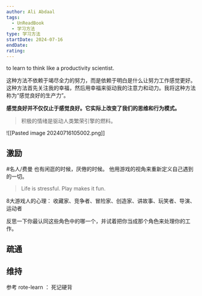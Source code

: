 ```yaml
---
author: Ali Abdaal
tags:
  - UnReadBook
  - 学习方法
type: 学习方法
startDate: 2024-07-16
endDate: 
rating: 
---
```


to learn to think like a productivity scientist.


这种方法不依赖于竭尽全力的努力，而是依赖于明白是什么让努力工作感觉更好。这种方法首先关注我的幸福，然后用幸福来驱动我的注意力和动力。我将这种方法称为“感觉良好的生产力”。

**感觉良好并不仅仅止于感觉良好。它实际上改变了我们的思维和行为模式。**

>积极的情绪是驱动人类繁荣引擎的燃料。

![[Pasted image 20240716105002.png]]



## 激励

#名人/费曼  也有闲逛的时候，厌倦的时候。 他用游戏的视角来重新定义自己遇到的一切。 

> Life is stressful. Play makes it fun.


8大游戏人的心理：
收藏家、竞争者、冒险家、创造家、讲故事、玩笑者、导演、运动者

反思一下你最认同这些角色中的哪一个，并试着把你当成那个角色来处理你的工作。
## 疏通

## 维持









参考
rote-learn ： 死记硬背



























